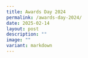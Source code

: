 ```yaml
---
title: Awards Day 2024
permalink: /awards-day-2024/
date: 2025-02-14
layout: post
description: ""
image: ""
variant: markdown
---
```

